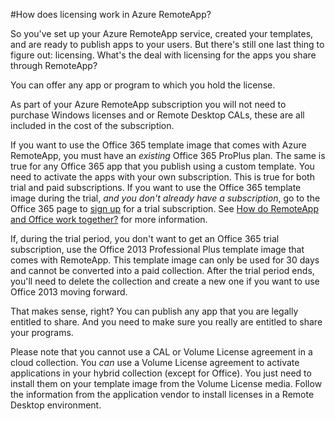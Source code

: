 <properties title="Azure RemoteApp licensing" pageTitle="Azure RemoteApp licensing" description="Learn about Azure RemoteApp licensing" metaKeywords="" services="" solutions="" documentationCenter="" authors="elizapo"  />

<tags ms.service="remoteapp" ms.workload="tbd" ms.tgt_pltfrm="na" ms.devlang="na" ms.topic="article" ms.date="12/12/2014" ms.author="elizapo" />

#How does licensing work in Azure RemoteApp?


So you've set up your Azure RemoteApp service, created your templates, and are ready to publish apps to your users. But there's still one last thing to figure out: licensing. What's the deal with licensing for the apps you share through RemoteApp?

You can offer any app or program to which you hold the license. 

As part of your Azure RemoteApp subscription you will not need to purchase Windows licenses and or Remote Desktop CALs, these are all included in the cost of the subscription.

If you want to use the Office 365 template image that comes with Azure RemoteApp, you must have an *existing* Office 365 ProPlus plan. The same is true for any Office 365 app that you publish using a custom template. You need to activate the apps with your own subscription. This is true for both trial and paid subscriptions. If you want to use the Office 365 template image during the trial, *and you don't already have a subscription*, go to the Office 365 page to [sign up](https://go.microsoft.com/fwlink/p/?LinkID=403802) for a trial subscription. See [How do RemoteApp and Office work together?](http://azure.microsoft.com/en-us/documentation/articles/remoteapp-o365/) for more information.

If, during the trial period, you don't want to get an Office 365 trial subscription, use the Office 2013 Professional Plus template image that comes with RemoteApp. This template image can only be used for 30 days and cannot be converted into a paid collection. After the trial period ends, you'll need to delete the collection and create a new one if you want to use Office 2013 moving forward.  

That makes sense, right? You can publish any app that you are legally entitled to share. And you need to make sure you really are entitled to share your programs.

Please note that you cannot use a CAL or Volume License agreement in a cloud collection. You *can* use a Volume License agreement to activate applications in your hybrid collection (except for Office). You just need to install them on your template image from the Volume License media. Follow the information from the application vendor to install licenses in a Remote Desktop environment.
<!--HONumber=35_2-->
